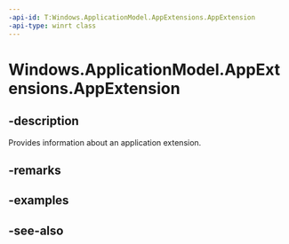 ----api-id: T:Windows.ApplicationModel.AppExtensions.AppExtension
-api-type: winrt class
---<!-- Class syntax.public class AppExtension : Windows.ApplicationModel.AppExtensions.IAppExtension--># Windows.ApplicationModel.AppExtensions.AppExtension## -descriptionProvides information about an application extension.## -remarks## -examples## -see-also